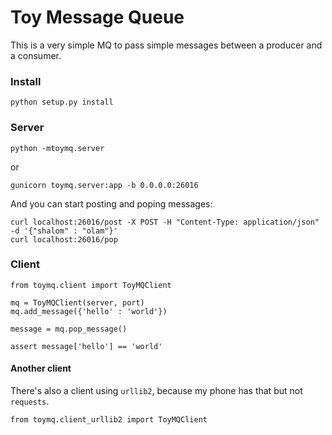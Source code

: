 # Toy Message Queue
This is a very simple MQ to pass simple messages between a producer and a consumer.

### Install
    python setup.py install

### Server

    python -mtoymq.server

or

    gunicorn toymq.server:app -b 0.0.0.0:26016


And you can start posting and poping messages:

    curl localhost:26016/post -X POST -H "Content-Type: application/json" -d '{"shalom" : "olam"}'
    curl localhost:26016/pop


### Client
    from toymq.client import ToyMQClient

    mq = ToyMQClient(server, port)
    mq.add_message({'hello' : 'world'})

    message = mq.pop_message()

    assert message['hello'] == 'world'

#### Another client
There's also a client using `urllib2`, because my phone has that but not `requests`.

    from toymq.client_urllib2 import ToyMQClient
